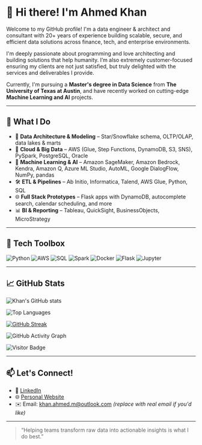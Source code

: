 # 👋 Hi there! I'm Ahmed Khan

Welcome to my GitHub profile! I'm a data engineer & architect and consultant with 20+ years of experience building scalable, secure, and efficient data solutions across finance, tech, and enterprise environments.

I'm deeply passionate about programming and love architecting and building solutions that help humanity. I’m also extremely customer-focused ensuring my clients are not just satisfied, but truly delighted with the services and deliverables I provide.

Currently, I'm pursuing a **Master's degree in Data Science** from **The University of Texas at Austin**, and have recently worked on cutting-edge **Machine Learning and AI** projects.

---

## 🔧 What I Do

- 🧠 **Data Architecture & Modeling** – Star/Snowflake schema, OLTP/OLAP, data lakes & marts  
- 🚀 **Cloud & Big Data** – AWS (Glue, Step Functions, DynamoDB, S3, SNS), PySpark, PostgreSQL, Oracle  
- 🤖 **Machine Learning & AI** – Amazon SageMaker, Amazon Bedrock, Kendra, Amazon Q, Azure ML Studio, AutoML, Google DialogFlow, NumPy, pandas  
- 🛠️ **ETL & Pipelines** – Ab Initio, Informatica, Talend, AWS Glue, Python, SQL  
- 🌐 **Full Stack Prototypes** – Flask apps with DynamoDB, autocomplete search, calendar scheduling, and more  
- 📊 **BI & Reporting** – Tableau, QuickSight, BusinessObjects, MicroStrategy  

---

## 🧰 Tech Toolbox

![Python](https://img.shields.io/badge/-Python-333333?style=flat&logo=python)
![AWS](https://img.shields.io/badge/-AWS-232F3E?style=flat&logo=amazon-aws)
![SQL](https://img.shields.io/badge/-SQL-4479A1?style=flat&logo=mysql)
![Spark](https://img.shields.io/badge/-Apache%20Spark-E25A1C?style=flat&logo=apachespark)
![Docker](https://img.shields.io/badge/-Docker-2496ED?style=flat&logo=docker)
![Flask](https://img.shields.io/badge/-Flask-000000?style=flat&logo=flask)
![Jupyter](https://img.shields.io/badge/-Jupyter-F37626?style=flat&logo=jupyter)

---

## 📈 GitHub Stats

![Khan's GitHub stats](https://github-readme-stats.vercel.app/api?username=khanahmedm&show_icons=true&theme=radical)

![Top Languages](https://github-readme-stats.vercel.app/api/top-langs/?username=khanahmedm&layout=compact&theme=radical)

[![GitHub Streak](https://streak-stats.demolab.com?user=khanahmedm&theme=radical&hide_border=true)](https://git.io/streak-stats)

![GitHub Activity Graph](https://github-readme-activity-graph.vercel.app/graph?username=khanahmedm&theme=radical)

![Visitor Badge](https://komarev.com/ghpvc/?username=khanahmedm&label=Profile%20views&color=0e75b6&style=flat)


---

## 📫 Let's Connect!

- 💼 [LinkedIn](https://www.linkedin.com/in/khanahmedm/)
- 🌐 [Personal Website](https://khanahmedm.github.io)
- ✉️ Email: khan.ahmed.m@outlook.com *(replace with real email if you'd like)*

---

> “Helping teams transform raw data into actionable insights is what I do best.”
